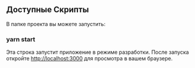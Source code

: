 ## Доступные Скрипты

В папке проекта вы можете запустить:

### yarn start

Эта строка запустит приложение в режиме разработки.
После запуска откройте [http://localhost:3000](http://localhost:3000) для просмотра в вашем браузере.
